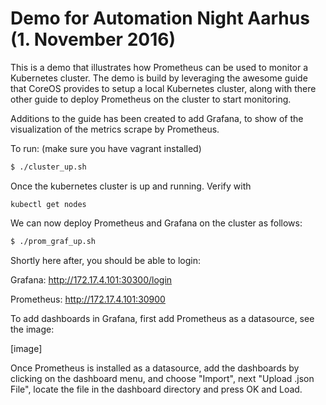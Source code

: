 # Demo for Automation Night Aarhus (1. November 2016)

This is a demo that illustrates how Prometheus can be used to monitor a Kubernetes cluster. The demo is build by leveraging the awesome guide that CoreOS provides to setup a local Kubernetes cluster, along with there other guide to deploy Prometheus on the cluster to start monitoring.

Additions to the guide has been created to add Grafana, to show of the visualization of the metrics scrape by Prometheus. 


To run: (make sure you have vagrant installed)

``` bash
$ ./cluster_up.sh
```

Once the kubernetes cluster is up and running. Verify with

```
kubectl get nodes
```

We can now deploy Prometheus and Grafana on the cluster as follows:

```bash
$ ./prom_graf_up.sh
```

Shortly here after, you should be able to login:

Grafana:
http://172.17.4.101:30300/login

Prometheus:
http://172.17.4.101:30900


To add dashboards in Grafana, first add Prometheus as a datasource, see the image:

[image]

Once Prometheus is installed as a datasource, add the dashboards by clicking on the dashboard menu, and choose "Import", next "Upload .json File", locate the file in the dashboard directory and press OK and Load. 

